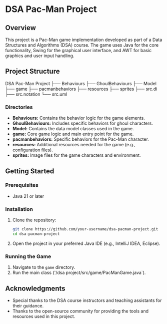 # DSA Pac-Man Project

## Overview

This project is a Pac-Man game implementation developed as part of a Data Structures and Algorithms (DSA) course. The game uses Java for the core functionality, Swing for the graphical user interface, and AWT for basic graphics and user input handling.

## Project Structure

DSA Pac-Man Project
├── Behaviours
├── GhoulBehaviours
├── Model
├── game
├── pacmanbehaviors
├── resources
├── sprites
├── src.di
├── src.notation
└── src.uml

### Directories

- **Behaviours:** Contains the behavior logic for the game elements.
- **GhoulBehaviours:** Includes specific behaviors for ghoul characters.
- **Model:** Contains the data model classes used in the game.
- **game:** Core game logic and main entry point for the game.
- **pacmanbehaviors:** Specific behaviors for the Pac-Man character.
- **resources:** Additional resources needed for the game (e.g., configuration files).
- **sprites:** Image files for the game characters and environment.


## Getting Started

### Prerequisites

- Java 21 or later
### Installation

1. Clone the repository:
    ```sh
    git clone https://github.com/your-username/dsa-pacman-project.git
    cd dsa-pacman-project
    ```

2. Open the project in your preferred Java IDE (e.g., IntelliJ IDEA, Eclipse).

### Running the Game

1. Navigate to the `game` directory.
2. Run the main class ('/dsa project/src/game/PacManGame.java`).


## Acknowledgments

- Special thanks to the DSA course instructors and teaching assistants for their guidance.
- Thanks to the open-source community for providing the tools and resources used in this project.

